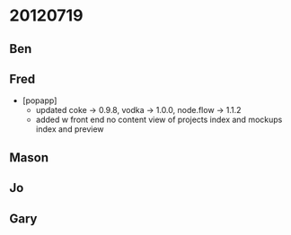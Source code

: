 # 20120719

## Ben



## Fred
- [popapp]
  - updated coke -> 0.9.8, vodka -> 1.0.0, node.flow -> 1.1.2
  - added w front end no content view of projects index and mockups index and preview



## Mason



## Jo



## Gary